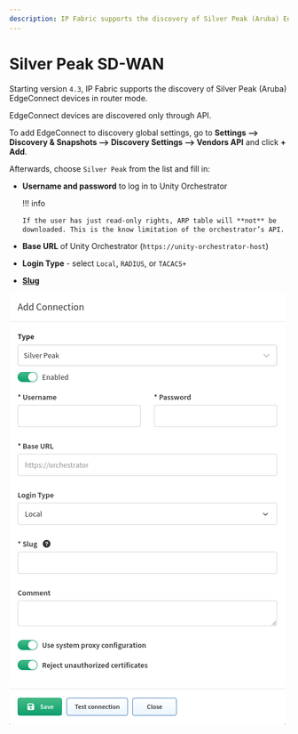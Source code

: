 ```yaml
---
description: IP Fabric supports the discovery of Silver Peak (Aruba) EdgeConnect devices in router mode. EdgeConnect devices are discovered only through API.
---
```


# Silver Peak SD-WAN

Starting version `4.3`, IP Fabric supports the discovery of Silver Peak (Aruba) EdgeConnect devices in router mode.

EdgeConnect devices are discovered only through API.

To add EdgeConnect to discovery global settings, go to **Settings --> Discovery & Snapshots --> Discovery Settings --> Vendors API** and click **+ Add**.

Afterwards, choose `Silver Peak` from the list and fill in:

- **Username and password** to log in to Unity Orchestrator

  !!! info

      If the user has just read-only rights, ARP table will **not** be downloaded. This is the know limitation of the orchestrator’s API.

- **Base URL** of Unity Orchestrator (`https://unity-orchestrator-host`)

- **Login Type** - select `Local`, `RADIUS`, or `TACACS+`

- [**Slug**](index.md#slug-and-comment)

![Add Silver Peak API](silver_peak_api_add.png)
